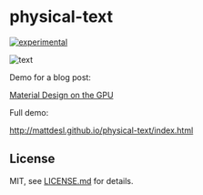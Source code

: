 # physical-text

[![experimental](http://badges.github.io/stability-badges/dist/experimental.svg)](http://github.com/badges/stability-badges)

![text](http://i.imgur.com/sLYhJz4.jpg)

Demo for a blog post:  

[Material Design on the GPU](http://mattdesl.svbtle.com/material-design-on-the-gpu)

Full demo:

http://mattdesl.github.io/physical-text/index.html

## License

MIT, see [LICENSE.md](http://github.com/mattdesl/physical-text/blob/master/LICENSE.md) for details.
